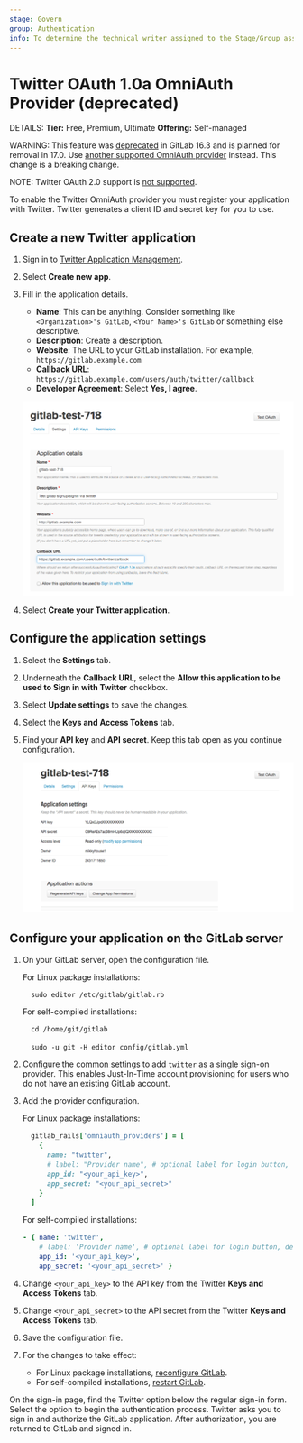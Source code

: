 ```yaml
---
stage: Govern
group: Authentication
info: To determine the technical writer assigned to the Stage/Group associated with this page, see https://handbook.gitlab.com/handbook/product/ux/technical-writing/#assignments
---
```


# Twitter OAuth 1.0a OmniAuth Provider (deprecated)

DETAILS:
**Tier:** Free, Premium, Ultimate
**Offering:** Self-managed

<!--- start_remove The following content will be removed on remove_date: '2024-05-17' -->

WARNING:
This feature was [deprecated](https://gitlab.com/gitlab-com/Product/-/issues/11417) in GitLab 16.3 and is planned for removal in 17.0. Use [another supported OmniAuth provider](omniauth.md#supported-providers) instead. This change is a breaking change.

<!--- end_remove -->

NOTE:
Twitter OAuth 2.0 support is [not supported](https://gitlab.com/gitlab-org/gitlab/-/issues/366213).

To enable the Twitter OmniAuth provider you must register your application with
Twitter. Twitter generates a client ID and secret key for you to use.

## Create a new Twitter application

1. Sign in to [Twitter Application Management](https://developer.twitter.com/apps).

1. Select **Create new app**.

1. Fill in the application details.
   - **Name**: This can be anything. Consider something like `<Organization>'s GitLab`, `<Your Name>'s GitLab` or
     something else descriptive.
   - **Description**: Create a description.
   - **Website**: The URL to your GitLab installation. For example, `https://gitlab.example.com`
   - **Callback URL**: `https://gitlab.example.com/users/auth/twitter/callback`
   - **Developer Agreement**: Select **Yes, I agree**.

   ![Twitter App Details](img/twitter_app_details.png)

1. Select **Create your Twitter application**.

## Configure the application settings

1. Select the **Settings** tab.

1. Underneath the **Callback URL**, select the **Allow this application to be used to Sign in with Twitter** checkbox.

1. Select **Update settings** to save the changes.

1. Select the **Keys and Access Tokens** tab.

1. Find your **API key** and **API secret**. Keep this tab open as you continue configuration.

   ![Twitter app](img/twitter_app_api_keys.png)

## Configure your application on the GitLab server

1. On your GitLab server, open the configuration file.

   For Linux package installations:

   ```shell
     sudo editor /etc/gitlab/gitlab.rb
   ```

   For self-compiled installations:

   ```shell
     cd /home/git/gitlab

     sudo -u git -H editor config/gitlab.yml
   ```

1. Configure the [common settings](omniauth.md#configure-common-settings)
   to add `twitter` as a single sign-on provider. This enables Just-In-Time
   account provisioning for users who do not have an existing GitLab account.

1. Add the provider configuration.

   For Linux package installations:

   ```ruby
     gitlab_rails['omniauth_providers'] = [
       {
         name: "twitter",
         # label: "Provider name", # optional label for login button, defaults to "Twitter"
         app_id: "<your_api_key>",
         app_secret: "<your_api_secret>"
       }
     ]
   ```

   For self-compiled installations:

   ```yaml
   - { name: 'twitter',
       # label: 'Provider name', # optional label for login button, defaults to "Twitter"
       app_id: '<your_api_key>',
       app_secret: '<your_api_secret>' }
   ```

1. Change `<your_api_key>` to the API key from the Twitter **Keys and Access Tokens** tab.

1. Change `<your_api_secret>` to the API secret from the Twitter **Keys and Access Tokens** tab.

1. Save the configuration file.

1. For the changes to take effect:
   - For Linux package installations, [reconfigure GitLab](../administration/restart_gitlab.md#reconfigure-a-linux-package-installation).
   - For self-compiled installations, [restart GitLab](../administration/restart_gitlab.md#self-compiled-installations).

On the sign-in page, find the Twitter option below the regular sign-in form. Select the option to begin the authentication process. Twitter asks you to sign in and authorize the GitLab application. After authorization,
you are returned to GitLab and signed in.
